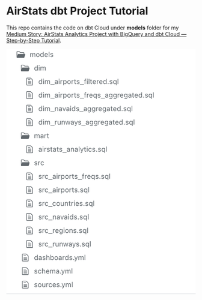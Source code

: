 # AirStats dbt Project Tutorial
This repo contains the code on dbt Cloud under **models** folder for my [Medium Story: AirStats Analytics Project with BigQuery and dbt Cloud — Step-by-Step Tutorial](https://medium.com/@xibei_chen/airstats-analytics-project-with-bigquery-and-dbt-cloud-step-by-step-tutorial-4f08df6c693e). 

![dbt Cloud screenshot](/dbtcloud_screenshot.png)

